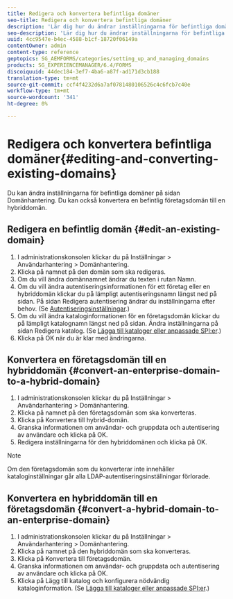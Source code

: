 ```yaml
---
title: Redigera och konvertera befintliga domäner
seo-title: Redigera och konvertera befintliga domäner
description: 'Lär dig hur du ändrar inställningarna för befintliga domäner på sidan Domänhantering. Konvertera en befintlig företagsdomän till en hybriddomän eller vice versa. '
seo-description: 'Lär dig hur du ändrar inställningarna för befintliga domäner på sidan Domänhantering. Konvertera en befintlig företagsdomän till en hybriddomän eller vice versa. '
uuid: 4cc9547e-b4ec-4588-b1cf-18720f06149a
contentOwner: admin
content-type: reference
geptopics: SG_AEMFORMS/categories/setting_up_and_managing_domains
products: SG_EXPERIENCEMANAGER/6.4/FORMS
discoiquuid: 44dec184-3ef7-4ba6-a87f-ad171d3cb188
translation-type: tm+mt
source-git-commit: ccf4f4232d6a7af0781480106526c4c6fcb7c40e
workflow-type: tm+mt
source-wordcount: '341'
ht-degree: 0%

---
```



# Redigera och konvertera befintliga domäner{#editing-and-converting-existing-domains}

Du kan ändra inställningarna för befintliga domäner på sidan Domänhantering. Du kan också konvertera en befintlig företagsdomän till en hybriddomän.

## Redigera en befintlig domän {#edit-an-existing-domain}

1. I administrationskonsolen klickar du på Inställningar > Användarhantering > Domänhantering.
1. Klicka på namnet på den domän som ska redigeras.
1. Om du vill ändra domännamnet ändrar du texten i rutan Namn.
1. Om du vill ändra autentiseringsinformationen för ett företag eller en hybriddomän klickar du på lämpligt autentiseringsnamn längst ned på sidan. På sidan Redigera autentisering ändrar du inställningarna efter behov. (Se [Autentiseringsinställningar](/help/forms/using/admin-help/configuring-authentication-providers.md#authentication-settings).)
1. Om du vill ändra kataloginformationen för en företagsdomän klickar du på lämpligt katalognamn längst ned på sidan. Ändra inställningarna på sidan Redigera katalog. (Se [Lägga till kataloger eller anpassade SPI:er](/help/forms/using/admin-help/configuring-directories.md#adding-directories-or-custom-spis).)
1. Klicka på OK när du är klar med ändringarna.

## Konvertera en företagsdomän till en hybriddomän {#convert-an-enterprise-domain-to-a-hybrid-domain}

1. I administrationskonsolen klickar du på Inställningar > Användarhantering > Domänhantering.
1. Klicka på namnet på den företagsdomän som ska konverteras.
1. Klicka på Konvertera till hybrid-domän.
1. Granska informationen om användar- och gruppdata och autentisering av användare och klicka på OK.
1. Redigera inställningarna för den hybriddomänen och klicka på OK.

>[!NOTE]
>
>Om den företagsdomän som du konverterar inte innehåller kataloginställningar går alla LDAP-autentiseringsinställningar förlorade.

## Konvertera en hybriddomän till en företagsdomän {#convert-a-hybrid-domain-to-an-enterprise-domain}

1. I administrationskonsolen klickar du på Inställningar > Användarhantering > Domänhantering.
1. Klicka på namnet på den hybriddomän som ska konverteras.
1. Klicka på Konvertera till företagsdomän.
1. Granska informationen om användar- och gruppdata och autentisering av användare och klicka på OK.
1. Klicka på Lägg till katalog och konfigurera nödvändig kataloginformation. (Se [Lägga till kataloger eller anpassade SPI:er](/help/forms/using/admin-help/configuring-directories.md#adding-directories-or-custom-spis).)

